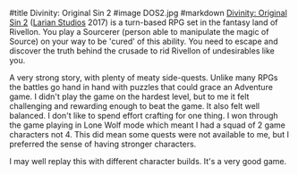 #title Divinity: Original Sin 2
#image	DOS2.jpg
#markdown
[Divinity: Original Sin 2](https://divinity.game/)
([Larian Studios](https://larian.com/) 2017) is a
turn-based RPG set in the fantasy land of Rivellon. You play
a Sourcerer (person able to manipulate the magic of Source)
on your way to be 'cured' of this ability. You need to escape and
discover the truth behind the crusade to rid Rivellon of
undesirables like you.

A very strong story, with plenty of meaty side-quests. Unlike
many RPGs the battles go hand in hand with puzzles that
could grace an Adventure game. I didn't play the game on the
hardest level, but to me it felt challenging and rewarding enough to beat the
game. It also felt well balanced. I don't like to spend effort crafting
for one thing. I won through the game playing in Lone Wolf mode
which meant I had a squad of 2 game characters not 4. This did mean
some quests were not available to me, but I preferred the
sense of having stronger characters.

I may well replay this with different character builds. It's a very good
game.
